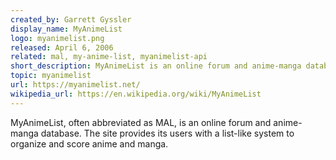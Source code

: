 ```yaml
---
created_by: Garrett Gyssler
display_name: MyAnimeList
logo: myanimelist.png
released: April 6, 2006
related: mal, my-anime-list, myanimelist-api
short_description: MyAnimeList is an online forum and anime-manga database.
topic: myanimelist
url: https://myanimelist.net/
wikipedia_url: https://en.wikipedia.org/wiki/MyAnimeList
---
```


MyAnimeList, often abbreviated as MAL, is an online forum and anime-manga
database. The site provides its users with a list-like system to organize and
score anime and manga.
